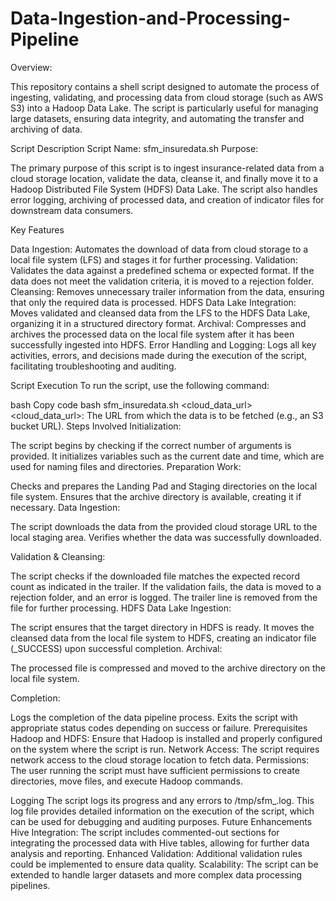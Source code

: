 # Data-Ingestion-and-Processing-Pipeline

Overview:

This repository contains a shell script designed to automate the process of ingesting, validating, and processing data from cloud storage (such as AWS S3) into a Hadoop Data Lake. The script is particularly useful for managing large datasets, ensuring data integrity, and automating the transfer and archiving of data.

Script Description
Script Name: sfm_insuredata.sh
Purpose:

The primary purpose of this script is to ingest insurance-related data from a cloud storage location, validate the data, cleanse it, and finally move it to a Hadoop Distributed File System (HDFS) Data Lake. The script also handles error logging, archiving of processed data, and creation of indicator files for downstream data consumers.

Key Features

Data Ingestion: Automates the download of data from cloud storage to a local file system (LFS) and stages it for further processing.
Validation: Validates the data against a predefined schema or expected format. If the data does not meet the validation criteria, it is moved to a rejection folder.
Cleansing: Removes unnecessary trailer information from the data, ensuring that only the required data is processed.
HDFS Data Lake Integration: Moves validated and cleansed data from the LFS to the HDFS Data Lake, organizing it in a structured directory format.
Archival: Compresses and archives the processed data on the local file system after it has been successfully ingested into HDFS.
Error Handling and Logging: Logs all key activities, errors, and decisions made during the execution of the script, facilitating troubleshooting and auditing.

Script Execution
To run the script, use the following command:

bash
Copy code
bash sfm_insuredata.sh <cloud_data_url>
<cloud_data_url>: The URL from which the data is to be fetched (e.g., an S3 bucket URL).
Steps Involved
Initialization:

The script begins by checking if the correct number of arguments is provided.
It initializes variables such as the current date and time, which are used for naming files and directories.
Preparation Work:

Checks and prepares the Landing Pad and Staging directories on the local file system.
Ensures that the archive directory is available, creating it if necessary.
Data Ingestion:

The script downloads the data from the provided cloud storage URL to the local staging area.
Verifies whether the data was successfully downloaded.

Validation & Cleansing:

The script checks if the downloaded file matches the expected record count as indicated in the trailer.
If the validation fails, the data is moved to a rejection folder, and an error is logged.
The trailer line is removed from the file for further processing.
HDFS Data Lake Ingestion:

The script ensures that the target directory in HDFS is ready.
It moves the cleansed data from the local file system to HDFS, creating an indicator file (_SUCCESS) upon successful completion.
Archival:

The processed file is compressed and moved to the archive directory on the local file system.

Completion:

Logs the completion of the data pipeline process.
Exits the script with appropriate status codes depending on success or failure.
Prerequisites
Hadoop and HDFS: Ensure that Hadoop is installed and properly configured on the system where the script is run.
Network Access: The script requires network access to the cloud storage location to fetch data.
Permissions: The user running the script must have sufficient permissions to create directories, move files, and execute Hadoop commands.

Logging
The script logs its progress and any errors to /tmp/sfm_<timestamp>.log. This log file provides detailed information on the execution of the script, which can be used for debugging and auditing purposes.
Future Enhancements
Hive Integration: The script includes commented-out sections for integrating the processed data with Hive tables, allowing for further data analysis and reporting.
Enhanced Validation: Additional validation rules could be implemented to ensure data quality.
Scalability: The script can be extended to handle larger datasets and more complex data processing pipelines.
